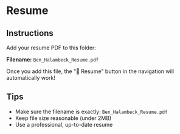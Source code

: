 # Resume

## Instructions
Add your resume PDF to this folder:

**Filename:** `Ben_Halambeck_Resume.pdf`

Once you add this file, the "📄 Resume" button in the navigation will automatically work!

## Tips
- Make sure the filename is exactly: `Ben_Halambeck_Resume.pdf`
- Keep file size reasonable (under 2MB)
- Use a professional, up-to-date resume

